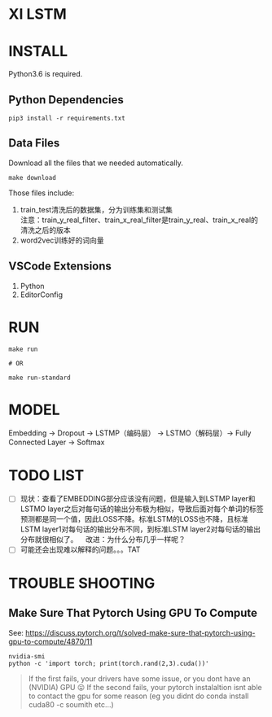# XI LSTM


# INSTALL

Python3.6 is required.

## Python Dependencies

```shell
pip3 install -r requirements.txt 
```

## Data Files

Download all the files that we needed automatically.

```shell
make download
```

Those files include:
1. train_test清洗后的数据集，分为训练集和测试集  
    注意：train_y_real_filter、train_x_real_filter是train_y_real、train_x_real的清洗之后的版本
1. word2vec训练好的词向量

## VSCode Extensions

1. Python
1. EditorConfig

# RUN

```shell
make run

# OR

make run-standard
```

# MODEL

Embedding -> Dropout -> LSTMP（编码层） -> LSTMO（解码层）-> Fully Connected Layer -> Softmax

# TODO LIST

- [ ] 现状：查看了EMBEDDING部分应该没有问题，但是输入到LSTMP layer和LSTMO layer之后对每句话的输出分布极为相似，导致后面对每个单词的标签预测都是同一个值，因此LOSS不降。标准LSTM的LOSS也不降，且标准LSTM layer1对每句话的输出分布不同，到标准LSTM layer2对每句话的输出分布就很相似了。
    改进：为什么分布几乎一样呢？
- [ ] 可能还会出现难以解释的问题。。。TAT

# TROUBLE SHOOTING

## Make Sure That Pytorch Using GPU To Compute

See: https://discuss.pytorch.org/t/solved-make-sure-that-pytorch-using-gpu-to-compute/4870/11

```
nvidia-smi
python -c 'import torch; print(torch.rand(2,3).cuda())'
```

> If the first fails, your drivers have some issue, or you dont have an (NVIDIA) GPU :stuck_out_tongue:
> If the second fails, your pytorch instalaltion isnt able to contact the gpu for some reason (eg you didnt do conda install cuda80 -c soumith etc…)

